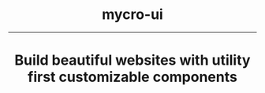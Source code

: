 <h1 align="center">mycro-ui</h1>
<hr/>
<h1 align="center">Build beautiful websites with utility first customizable components</h1>